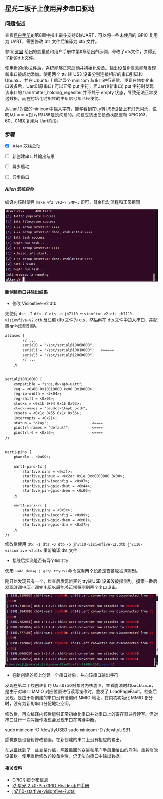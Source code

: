 ## 星光二板子上使用异步串口驱动

### 问题描述

查看[用户手册]((https://doc.rvspace.org/VisionFive2/PDF/VisionFive2_40-Pin_GPIO_Header_UG.pdf))的第8章中指出最多支持6路UART，可以将一些未使用的 GPIO 复用为 UART，需要修改 dts 文件后编译为 dtb 文件。

参照 [这里](https://github.com/starfive-tech/linux/blob/JH7110_VisionFive2_devel/include/dt-bindings/pinctrl/starfive%2Cjh7110-pinfunc.h) 给出的变量值和用户手册中第8章给出的示例，修改了dts文件，并得到了新的dtb文件。

使用新的dtb文件后，系统能够正常启动并初始化设备。输出设备树信息能够发现新串口被成功添加。使用两个 tty 转 USB 设备分别连接相应的串口引脚和 Ubuntu，并在 Ubuntu 上启动两个 minicom 与串口进行通信。发现在初始化串口设备后，Uart0(原串口) 可以正常 put 字符，但Uart1(新串口) put 字符时发现该串口的 transmitter_holding_regesiter 并不处于 empty 状态，导致无法正常发送数据，而在初始化时相应的中断信号都已经使能。

从Uart1对应的minicom中输入字符，能够看到在tty转USB设备上有灯光闪烁，说明从Ubuntu到tty转USB是没问题的。问题应该出在设备树配置和 GPIO(63、60、GND)复用为 Uart阶段。


### 步骤
+ [x] Alien 双核启动
+ [ ] 新创建串口并输出结果
+ [ ] 异步启动
+ [ ] 异步串口


##### Alien 双核启动
编译内核时使用 `make vf2 VF2=y SMP=3` 即可，其余启动流程和正常相同

![](./img/multicore.png)


#### 新创建串口并输出结果
+ 修改 Visionfive-v2.dtb

先使用 `dtc -I dtb -O dts -o jh7110-visionfive-v2.dts jh7110-visionfive-v2.dtb` 反汇编 dtb 文件为 dts，然后再在 dts 文件中加入串口，并配置gpio控制引脚。



```
aliases {
        // ...
		serial0 = "/soc/serial@10000000";
		serial1 = "/soc/serial@10010000";   <=====
		serial3 = "/soc/serial@12000000";
        // ...
    };


serial@10010000 {
    compatible = "snps,dw-apb-uart";
    reg = <0x00 0x10010000 0x00 0x10000>;
    reg-io-width = <0x04>;
    reg-shift = <0x02>;
    clocks = <0x1b 0x94 0x1b 0x93>;
    clock-names = "baudclk\0apb_pclk";
    resets = <0x1c 0x55 0x1c 0x56>;
    interrupts = <0x21>;
    status = "okay";                    <====
    pinctrl-names = "default";          <====    
    pinctrl-0 = <0x59>;                 <====
};


uart1-pins {
    phandle = <0x59>;

    uart1-pins-tx {
        starfive,pins = <0x3f>;
        starfive,pinmux = <0x2ac 0x1e 0xc0000000 0x00>;
        starfive,pin-ioconfig = <0x07>;
        starfive,pin-gpio-dout = <0x44>;
        starfive,pin-gpio-doen = <0x00>;
    };

    uart1-pins-rx {
        starfive,pins = <0x3c>;
        starfive,pin-ioconfig = <0x09>;
        starfive,pin-gpio-doen = <0x01>;
        starfive,pin-gpio-din = <0x37>;
    };
};
```

修改后使用 `dtc -I dts -O dtb -o jh7110-visionfive-v2.dtb jh7110-visionfive-v2.dts` 重新编译 dts 文件
 

+ 接线后探测是否有两个串口tty

使用 `sudo demsg | grep ttyUSB` 命令查看两个设备是否都能被探测到。

刚开始发现只有一个，检查后发现新买的 tty转USB 设备没被探测到。摸索一番后发现没调电压。调完电压以后能够正常探测到两个串口设备。


![](./img/tty2USB.png)

+ 在新创建的核上创建一个串口对象，并向该串口输出字符

发现在第二个核创建新的 Uart8250对象时内核崩溃，查看崩溃时的backtrace，是由于对串口 MMIO 对应位置进行读写操作时，触发了 LoadPageFault。检查后发现，是由于新创建的串口没有硬编码 MMIO 地址，在内核初始化 MMIO 部分时，没有为新的串口分配地址空间。

修改后，再次编译内核后能够正常初始化串口并对串口上的寄存器进行读写。但对串口进行一次写操作发现会发现串口在等待中断。

sudo minicom -D /dev/ttyUSB0 
sudo minicom -D /dev/ttyUSB1

感觉像是设备树修改错误，在新创建的串口上没有相应的输出。

在[这里](https://github.com/starfive-tech/linux/blob/JH7110_VisionFive2_devel/include/dt-bindings/pinctrl/starfive%2Cjh7110-pinfunc.h)找到了一些变量的值，照着里面的变量和用户手册里给出的示例，重新修改设备树。使用重新修改的设备树后，仍无法向串口中输出数据。





#### 相关资料
+ [GPIO引脚分布信息](https://doc.rvspace.org/VisionFive2/Datasheet/VisionFive_2/gpio_pin_assig.html)
+ [昉·星光 2 40-Pin GPIO Header用户手册](https://doc.rvspace.org/VisionFive2/PDF/VisionFive2_40-Pin_GPIO_Header_UG.pdf)
+ [jh7110-starfive-visionfive-2.dtsi](https://github.com/starfive-tech/linux/blob/JH7110_VisionFive2_devel/arch/riscv/boot/dts/starfive/jh7110-starfive-visionfive-2.dtsi)